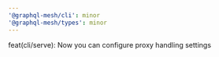```yaml
---
'@graphql-mesh/cli': minor
'@graphql-mesh/types': minor
---
```


feat(cli/serve): Now you can configure proxy handling settings
